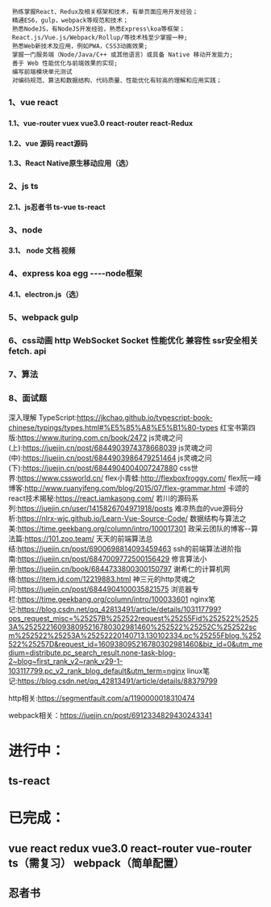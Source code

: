 <!--
 * @Author: your name
 * @Date: 2020-12-14 19:41:18
 * @LastEditTime: 2021-01-12 21:19:28
 * @LastEditors: Please set LastEditors
 * @Description: In User Settings Edit.
 * @FilePath: \learn\技能要求.md
-->
## 
     熟练掌握React、Redux及相关框架和技术，有单页面应用开发经验；
     精通ES6，gulp，webpack等规范和技术；
     熟悉NodeJS，有NodeJS开发经验，熟悉Express\koa等框架；
     React.js/Vue.js/Webpack/Rollup/等技术栈至少掌握一种;
     熟悉Web新技术及应用，例如PWA，CSS3动画效果;
     掌握一门服务端（Node/Java/C++ 或其他语言）或具备 Native 移动开发能力;
     善于 Web 性能优化与前端效果的实现;
     编写前端模块单元测试
     对编码规范、算法和数据结构、代码质量、性能优化有较高的理解和应用实践；






###  1、vue  react 

####  1.1、vue-router vuex  vue3.0   react-router react-Redux

####  1.2、vue 源码 react源码

####  1.3、React Native原生移动应用（选）

###  2、js   ts

####  2.1、js忍者书  ts-vue  ts-react

###  3、node 

####  3.1、 node 文档  视频

###  4、express koa egg ----node框架

####  4.1、electron.js（选）

###  5、webpack  gulp

###  6、css动画  http  WebSocket  Socket  性能优化  兼容性 ssr安全相关  fetch.  api

###  7、算法

###  8、面试题

深入理解 TypeScript:https://jkchao.github.io/typescript-book-chinese/typings/types.html#%E5%85%A8%E5%B1%80-types
红宝书第四版:https://www.ituring.com.cn/book/2472
js灵魂之问(上):https://juejin.cn/post/6844903974378668039
js灵魂之问(中):https://juejin.cn/post/6844903986479251464
js灵魂之问(下):https://juejin.cn/post/6844904004007247880
css世界:https://www.cssworld.cn/
flex小青蛙:http://flexboxfroggy.com/
flex阮一峰博客:http://www.ruanyifeng.com/blog/2015/07/flex-grammar.html
卡颂的react技术揭秘:https://react.iamkasong.com/
若川的源码系列:https://juejin.cn/user/1415826704971918/posts
难凉热血的vue源码分析:https://nlrx-wjc.github.io/Learn-Vue-Source-Code/
数据结构与算法之美:https://time.geekbang.org/column/intro/100017301
政采云团队的博客--算法篇:https://101.zoo.team/
天天的前端算法总结:https://juejin.cn/post/6900698814093459463
ssh的前端算法进阶指南:https://juejin.cn/post/6847009772500156429
修言算法小册:https://juejin.cn/book/6844733800300150797
谢希仁的计算机网络:https://item.jd.com/12219883.html
神三元的http灵魂之问:https://juejin.cn/post/6844904100035821575
浏览器专栏:https://time.geekbang.org/column/intro/100033601
nginx笔记:https://blog.csdn.net/qq_42813491/article/details/103117799?ops_request_misc=%25257B%252522request%25255Fid%252522%25253A%252522160938095216780302981460%252522%25252C%252522scm%252522%25253A%25252220140713.130102334.pc%25255Fblog.%252522%25257D&request_id=160938095216780302981460&biz_id=0&utm_medium=distribute.pc_search_result.none-task-blog-2~blog~first_rank_v2~rank_v29-1-103117799.pc_v2_rank_blog_default&utm_term=nginx
linux笔记:https://blog.csdn.net/qq_42813491/article/details/88379799

http相关:https://segmentfault.com/a/1190000018310474

webpack相关：https://juejin.cn/post/6912334829430243341

# 进行中：

## ts-react



# 已完成：
## vue react redux vue3.0  react-router vue-router ts（需复习） webpack（简单配置）
## 忍者书 

